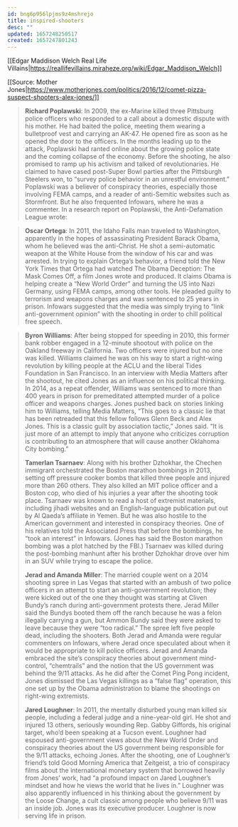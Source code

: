 ```yaml
---
id: bng6p956lpjms9z4mshrejo
title: inspired-shooters
desc: ""
updated: 1657248250517
created: 1657247801243
---
```


[[Edgar Maddison Welch Real Life Villains|https://reallifevillains.miraheze.org/wiki/Edgar_Maddison_Welch]]

[[Source: Mother Jones|https://www.motherjones.com/politics/2016/12/comet-pizza-suspect-shooters-alex-jones/]]

> **Richard Poplawski**: In 2009, the ex-Marine killed three Pittsburg police officers who responded to a call about a domestic dispute with his mother. He had baited the police, meeting them wearing a bulletproof vest and carrying an AK-47. He opened fire as soon as he opened the door to the officers. In the months leading up to the attack, Poplawski had ranted online about the growing police state and the coming collapse of the economy. Before the shooting, he also promised to ramp up his activism and talked of revolutionaries. He claimed to have cased post-Super Bowl parties after the Pittsburgh Steelers won, to “survey police behavior in an unrestful environment.” Poplawski was a believer of conspiracy theories, especially those involving FEMA camps, and a reader of anti-Semitic websites such as Stormfront. But he also frequented Infowars, where he was a commenter. In a research report on Poplawski, the Anti-Defamation League wrote:

> **Oscar Ortega**: In 2011, the Idaho Falls man traveled to Washington, apparently in the hopes of assassinating President Barack Obama, whom he believed was the anti-Christ. He shot a semi-automatic weapon at the White House from the window of his car and was arrested. In trying to explain Ortega’s behavior, a friend told the New York Times that Ortega had watched The Obama Deception: The Mask Comes Off, a film Jones wrote and produced. It claims Obama is helping create a “New World Order” and turning the US into Nazi Germany, using FEMA camps, among other tools. He pleaded guilty to terrorism and weapons charges and was sentenced to 25 years in prison. Infowars suggested that the media was simply trying to “link anti-government opinion” with the shooting in order to chill political free speech.

> **Byron Williams**: After being stopped for speeding in 2010, this former bank robber engaged in a 12-minute shootout with police on the Oakland freeway in California. Two officers were injured but no one was killed. Williams claimed he was on his way to start a right-wing revolution by killing people at the ACLU and the liberal Tides Foundation in San Francisco. In an interview with Media Matters after the shootout, he cited Jones as an influence on his political thinking. In 2014, as a repeat offender, Williams was sentenced to more than 400 years in prison for premeditated attempted murder of a police officer and weapons charges. Jones pushed back on stories linking him to Williams, telling Media Matters, “This goes to a classic lie that has been retreaded that this fellow follows Glenn Beck and Alex Jones. This is a classic guilt by association tactic,” Jones said. “It is just more of an attempt to imply that anyone who criticizes corruption is contributing to an atmosphere that will cause another Oklahoma City bombing.”
>
> **Tamerlan Tsarnaev**: Along with his brother Dzhokhar, the Chechen immigrant orchestrated the Boston marathon bombings in 2013, setting off pressure cooker bombs that killed three people and injured more than 260 others. They also killed an MIT police officer and a Boston cop, who died of his injuries a year after the shooting took place. Tsarnaev was known to read a host of extremist materials, including jihadi websites and an English-language publication put out by Al Qaeda’s affiliate in Yemen. But he was also hostile to the American government and interested in conspiracy theories. One of his relatives told the Associated Press that before the bombings, he “took an interest” in Infowars. (Jones has said the Boston marathon bombing was a plot hatched by the FBI.) Tsarnaev was killed during the post-bombing manhunt after his brother Dzhokhar drove over him in an SUV while trying to escape the police.
>
> **Jerad and Amanda Miller**: The married couple went on a 2014 shooting spree in Las Vegas that started with an ambush of two police officers in an attempt to start an anti-government revolution; they were kicked out of the one they thought was starting at Cliven Bundy’s ranch during anti-government protests there. Jerad Miller said the Bundys booted them off the ranch because he was a felon illegally carrying a gun, but Ammon Bundy said they were asked to leave because they were “too radical.” The spree left five people dead, including the shooters. Both Jerad and Amanda were regular commenters on Infowars, where Jerad once speculated about when it would be appropriate to kill police officers. Jerad and Amanda embraced the site’s conspiracy theories about government mind-control, “chemtrails” and the notion that the US government was behind the 9/11 attacks. As he did after the Comet Ping Pong incident, Jones dismissed the Las Vegas killings as a “false flag” operation, this one set up by the Obama administration to blame the shootings on right-wing extremists.
>
> **Jared Loughner**: In 2011, the mentally disturbed young man killed six people, including a federal judge and a nine-year-old girl. He shot and injured 13 others, seriously wounding Rep. Gabby Giffords, his original target, who’d been speaking at a Tucson event. Loughner had espoused anti-government views about the New World Order and conspiracy theories about the US government being responsible for the 9/11 attacks, echoing Jones. After the shooting, one of Loughner’s friend’s told Good Morning America that Zeitgeist, a trio of conspiracy films about the international monetary system that borrowed heavily from Jones’ work, had “a profound impact on Jared Loughner’s mindset and how he views the world that he lives in.” Loughner was also apparently influenced in his thinking about the government by the Loose Change, a cult classic among people who believe 9/11 was an inside job. Jones was its executive producer. Loughner is now serving life in prison.
